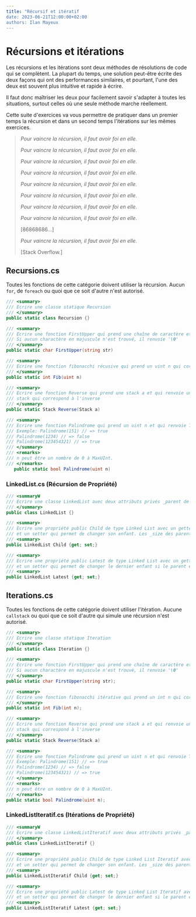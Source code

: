 ```yaml
---
title: "Récursif et itératif
date: 2023-06-21T12:00:00+02:00
authors: Ilan Mayeux
---
```


# Récursions et itérations

Les récursions et les itérations sont deux méthodes de résolutions de code
qui se complètent. La plupart du temps, une solution peut-être écrite des
deux façons qui ont des performances similaires, et pourtant, l'une des deux
est souvent plus intuitive et rapide à écrire.

Il faut donc maîtriser les deux pour facilement savoir s'adapter à toutes les
situations, surtout celles où une seule méthode marche réellement.

Cette suite d'exercices va vous permettre de pratiquer dans un premier temps
la récursion et dans un second temps l'itérations sur les mêmes exercices.

> *Pour vaincre la récursion, il faut avoir foi en elle.*
>
> *Pour vaincre la récursion, il faut avoir foi en elle.*
>
> *Pour vaincre la récursion, il faut avoir foi en elle.*
>
> *Pour vaincre la récursion, il faut avoir foi en elle.*
>
> *Pour vaincre la récursion, il faut avoir foi en elle.*
>
> *Pour vaincre la récursion, il faut avoir foi en elle.*
>
> *Pour vaincre la récursion, il faut avoir foi en elle.*
>
> *Pour vaincre la récursion, il faut avoir foi en elle.*
>
> [86868686...]
>
> *Pour vaincre la récursion, il faut avoir foi en elle.*
>
> [Stack Overflow.]

## Recursions.cs

Toutes les fonctions de cette catégorie doivent utiliser la récursion.
Aucun  `for`, de `foreach` ou quoi que ce soit d'autre n'est autorisé.

````csharp
/// <summary>
/// Ecrire une classe statique Recursion
/// </summary>
public static class Recursion {}
````

```csharp
/// <summary>
/// Ecrire une fonction FirstUpper qui prend une chaîne de caractère et renvoie le premier charactère en majuscule.
/// Si aucun charactère en majuscule n'est trouvé, il renvoie '\0'
/// </summary>
public static char FirstUpper(string str)
```
```csharp
/// <summary>
/// Ecrire une fonction fibonacchi récusive qui prend un uint n qui correspond à la valeur demandée.
/// </summary>
public static int Fib(uint n)
```

```csharp
/// <summary>
/// Ecrire une fonction Reverse qui prend une stack a et qui renvoie une autre
/// stack qui correspond à l'inverse
/// </summary>
public static Stack Reverse(Stack a)
```

```csharp
/// <summary>
/// Ecrire une fonction Palindrome qui prend un uint n et qui renvoie True si le nombre est un palindrome.
/// Exemple: Palindrome(151) // => true
/// Palindrome(1234) // => false
/// Palindrome(123454321) // => true
/// </summary>
/// <remarks>
/// n peut être un nombre de 0 à MaxUInt.
/// </remarks>
   public static bool Palindrome(uint n)
```

### LinkedList.cs (Récursion de Propriété)

````csharp
/// <summaryW
/// Ecrire une classe LinkedList avec deux attributs privés _parent de type LinkedList et _size de type int.
/// </summary>
public class LinkedList {}
````

````csharp
/// <summary>
/// Ecrire une propriété public Child de type Linked List avec un getter qui renvoie son enfant
/// et un setter qui permet de changer son enfant. Les _size des parents doivent être mis à jour.
/// <summary>
public LinkedList Child {get; set;}
````

````csharp
/// <summary>
/// Ecrire une propriété public Latest de type Linked List avec un getter qui renvoie le dernier enfant non null
/// et un setter qui permet de changer le dernier enfant si le parent existe. 
/// <summary>
public LinkedList Latest {get; set;}
````

## Iterations.cs

Toutes les fonctions de cette catégorie doivent utiliser l'itération.
Aucune `callstack` ou quoi que ce soit d'autre qui simule une récursion n'est autorisé.

````csharp
/// <summary>
/// Ecrire une classe statique Iteration
/// </summary>
public static class Iteration {}
````
```csharp
/// <summary>
/// Ecrire une fonction FirstUpper qui prend une chaîne de caractère et renvoie le premier charactère en majuscule.
/// Si aucun charactère en majuscule n'est trouvé, il renvoie '\0'
/// </summary>
public static char FirstUpper(string str);
```

```csharp
/// <summary>
/// Ecrire une fonction fibonacchi itérative qui prend un int n qui correspond à la valeur demandée.
/// </summary>
public static int Fib(int n);
```

````csharp
/// <summary>
/// Ecrire une fonction Reverse qui prend une stack a et qui renvoie une autre
/// stack qui correspond à l'inverse
/// </summary>
public static Stack Reverse(Stack a)
`````

```csharp
/// <summary>
/// Ecrire une fonction Palindrome qui prend un uint n et qui renvoie True si le nombre est un palindrome.
/// Exemple: Palindrome(151) // => true
/// Palindrome(1234) // => false
/// Palindrome(123454321) // => true
/// </summary>
/// <remarks>
/// n peut être un nombre de 0 à MaxUInt.
/// </remarks>
public static bool Palindrome(uint n);
```

### LinkedListIteratif.cs (Itérations de Propriété)

````csharp
/// <summaryW
/// Ecrire une classe LinkedListIteratif avec deux attributs privés _parent de type LinkedList et _size de type int.
/// </summary>
public class LinkedListIteratif {}
````

````csharp
/// <summary>
/// Ecrire une propriété public Child de type Linked List Iteratif avec un getter qui renvoie son enfant
/// et un setter qui permet de changer son enfant. Les _size des parents doivent être mis à jour.
/// <summary>
public LinkedListIteratif Child {get; set;}
````

````csharp
/// <summary>
/// Ecrire une propriété public Latest de type Linked List Iteratif avec un getter qui renvoie le dernier enfant non null
/// et un setter qui permet de changer le dernier enfant si le parent existe. 
/// <summary>
public LinkedListIteratif Latest {get; set;}
````


